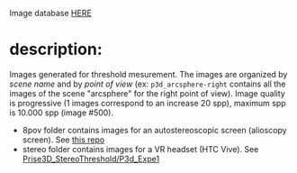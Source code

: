 Image database [HERE](https://pcsbox.univ-littoral.fr/d/14c0dfa2e07148d98b84/)

# description:
Images generated for threshold mesurement. The images are organized by *scene name* and by *point of view* (ex: ``p3d_arcsphere-right`` contains all the images of the scene "arcsphere" for the right point of view). Image quality is progressive (1 images correspond to an increase 20 spp), maximum spp is 10.000 spp (image #500).

* 8pov folder contains images for an autostereoscopic screen (alioscopy screen). See [this repo](https://github.com/QuentinHuan/Prise3d_StereoThreshold_Alioscopy)
* stereo folder contains images for a VR headset (HTC Vive). See [Prise3D_StereoThreshold/P3d_Expe1](https://github.com/QuentinHuan/Prise3D_StereoThreshold/tree/main/P3d_Expe1) 
